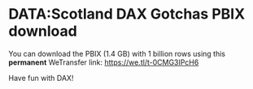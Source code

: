 # DATA:Scotland DAX Gotchas PBIX download

You can download the PBIX (1.4 GB) with 1 billion rows using this **permanent** WeTransfer link: https://we.tl/t-0CMG3IPcH6

Have fun with DAX!